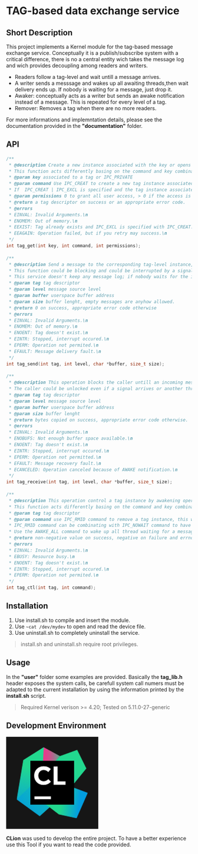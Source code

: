 # TAG-based data exchange service

## Short Description

This project implements a Kernel module for the tag-based message exchange service. Conceptually it is a
publish/subscribe system with a critical difference, there is no a central entity wich takes the message log and wich
provides decoupling among readers and writers.

- Readers follow a tag-level and wait untill a message arrives.
- A writer sends a messsage and wakes up all awaiting threads,then wait delivery ends up. If nobody is waiting for a
  message, just drop it.
- Awaker: conceptually acts as a writer but sends an awake notification instead of a message. This is repeated for every
  level of a tag.
- Remover: Removes a tag when there are no more readers.

For more informations and implemntation details, please see the documentation provided in the **"documentation"**
folder.

## API

```c
/**
 * @description Create a new instance associated with the key or opens an existing one by using the key.
 * This function acts differently basing on the command and key combination.
 * @param key associated to a tag or IPC_PRIVATE
 * @param command Use IPC_CREAT to create a new tag instance associated to the corresponding key or to open an existing one.
 * If  IPC_CREAT | IPC_EXCL is specified and the tag instance associated to the key already exists an error is generated.
 * @param permissions 0 to grant all user access, > 0 if the access is restricted to the creator
 * @return a tag descriptor on success or an appropriate error code.
 * @errors
 * EINVAL: Invalid Arguments.\n
 * ENOMEM: Out of memory.\n
 * EEXIST: Tag already exists and IPC_EXCL is specified with IPC_CREAT.\n
 * EEAGAIN: Operation failed, but if you retry may success.\n
 */
int tag_get(int key, int command, int permissions);

/**
 * @description Send a message to the corresponding tag-level instance, awake all waiting threads then wait delivery ends up.
 * This function could be blocking and could be interrupted by a signal.
 * This service doesn't keep any message log; if nobody waits for the incoming message this is discarded.
 * @param tag tag descriptor
 * @param level message source level
 * @param buffer userspace buffer address
 * @param size buffer lenght, empty messages are anyhow allowed.
 * @return 0 on success, appropriate error code otherwise
 * @errors
 * EINVAL: Invalid Arguments.\n
 * ENOMEM: Out of memory.\n
 * ENOENT: Tag doesn't exist.\n
 * EINTR: Stopped, interrupt occured.\n
 * EPERM: Operation not permited.\n
 * EFAULT: Message delivery fault.\n
 */
int tag_send(int tag, int level, char *buffer, size_t size);

/**
 * @description This operation blocks the caller untill an incoming message arrives from the corresponding tag-level instance.
 * The caller could be unlocked even if a signal arrives or another thread calls tag_clt with the AWAKE_ALL command.
 * @param tag tag descriptor
 * @param level message source level
 * @param buffer userspace buffer address
 * @param size buffer lenght
 * @return bytes copied on success, appropriate error code otherwise.
 * @errors
 * EINVAL: Invalid Arguments.\n
 * ENOBUFS: Not enough buffer space available.\n
 * ENOENT: Tag doesn't exist.\n
 * EINTR: Stopped, interrupt occured.\n
 * EPERM: Operation not permitted.\n
 * EFAULT: Message recovery fault.\n
 * ECANCELED: Operation canceled because of AWAKE notification.\n
 */
int tag_receive(int tag, int level, char *buffer, size_t size);

/**
 * @description This operation control a tag instance by awakening operation or the by removing operation.
 * This function acts differently basing on the command and key combination.
 * @param tag tag descriptor
 * @param command use IPC_RMID command to remove a tag instance, this will fail if there are readers waiting for a message on the corresponding tag.
 * IPC_RMID command can be combinating with IPC_NOWAIT command to have a nonblocking behavior.
 * Use the AWAKE_ALL command to wake up all thread waiting for a message on the corresponding tag indipendently of the level.
 * @return non-negative value on success, negative on failure and errno is set to the correct error code.
 * @errors
 * EINVAL: Invalid Arguments.\n
 * EBUSY: Resource busy.\n
 * ENOENT: Tag doesn't exist.\n
 * EINTR: Stopped, interrupt occured.\n
 * EPERM: Operation not permited.\n
 */
int tag_ctl(int tag, int command);


```

## Installation

1. Use install.sh to compile and insert the module.
2. Use `~cat /dev/mydev` to open and read the device file.
3. Use uninstall.sh to completely uninstall the service.

>  install.sh and uninstall.sh require root privileges.

## Usage

In the **"user"** folder some examples are provided. Basically the **tag_lib.h** header exposes the system calls, be
carefull system call numers must be adapted to the current installation by using the information printed by the
**install.sh** script.

>  Required Kernel verison  >= 4.20; Tested on 5.11.0-27-generic

## Development Environment

![](clion.png)


**CLion** was used to develop the entire project.
To have a better experience use this Tool if you want to read the code provided.